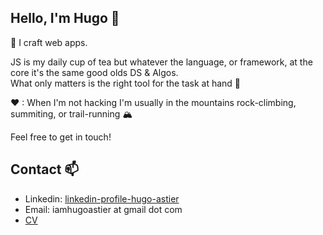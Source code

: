 ## Hello, I'm Hugo 👋

🔭 I craft web apps.

JS is my daily cup of tea but whatever the language, or framework, at the core it's the same good olds DS & Algos.<br>
What only matters is the right tool for the task at hand 💪

♥ : When I'm not hacking I'm usually in the mountains rock-climbing, summiting, or trail-running 🏔️ 

Feel free to get in touch!

## Contact 📫 
- Linkedin: [linkedin-profile-hugo-astier](https://www.linkedin.com/in/hugo-astier/) 
- Email: iamhugoastier at gmail dot com
- [CV](https://raw.githubusercontent.com/hugo-astier/hugo-astier/main/CV-Hugo-Astier.pdf)


<!--
**hugo-astier/hugo-astier** is a ✨ _special_ ✨ repository because its `README.md` (this file) appears on your GitHub profile.

Here are some ideas to get you started:

- 🔭 I’m currently working on ...
- 🌱 I’m currently learning ...
- 👯 I’m looking to collaborate on ...
- 🤔 I’m looking for help with ...
- 💬 Ask me about ...
- 📫 How to reach me: ...
- 😄 Pronouns: ...
- ⚡ Fun fact: ...
-->
